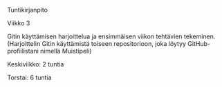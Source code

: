 Tuntikirjanpito

Viikko 3

Gitin käyttämisen harjoittelua ja ensimmäisen viikon tehtävien tekeminen. 
(Harjoittelin Gitin käyttämistä toiseen repositorioon, joka löytyy GitHub-profiilistani nimellä Muistipeli)

Keskiviikko: 2 tuntia

Torstai: 6 tuntia

